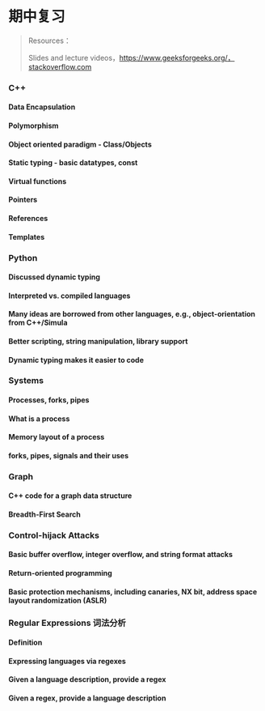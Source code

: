 # 期中复习

> Resources：
>
> Slides and lecture videos，https://www.geeksforgeeks.org/，stackoverflow.com

### C++

#### Data Encapsulation



#### Polymorphism

#### Object oriented paradigm - Class/Objects

#### Static typing - basic datatypes, const

#### Virtual functions

#### Pointers

#### References

#### Templates

### Python

#### Discussed dynamic typing

#### Interpreted vs. compiled languages

#### Many ideas are borrowed from other languages, e.g., object-orientation from C++/Simula

#### Better scripting, string manipulation, library support

#### Dynamic typing makes it easier to code 

### Systems

#### Processes, forks, pipes

#### What is a process

#### Memory layout of a process

#### forks, pipes, signals and their uses

### Graph

#### C++ code for a graph data structure

#### Breadth-First Search 

### Control-hijack Attacks

#### Basic buffer overflow, integer overflow, and string format attacks

#### Return-oriented programming

#### Basic protection mechanisms, including canaries, NX bit, address space layout randomization (ASLR) 

### Regular Expressions 词法分析

#### Definition



#### Expressing languages via regexes

#### Given a language description, provide a regex

#### Given a regex, provide a language description 

